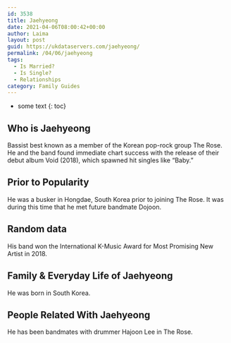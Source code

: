 ```yaml
---
id: 3538
title: Jaehyeong
date: 2021-04-06T08:00:42+00:00
author: Laima
layout: post
guid: https://ukdataservers.com/jaehyeong/
permalink: /04/06/jaehyeong
tags:
  - Is Married?
  - Is Single?
  - Relationships
category: Family Guides
---
```


* some text
{: toc}


## Who is Jaehyeong
                  
                  
                  
Bassist best known as a member of the Korean pop-rock group The Rose. He and the band found immediate chart success with the release of their debut album Void (2018), which spawned hit singles like &#8220;Baby.&#8221;
                  
              
            
              
            
                
                
                
## Prior to Popularity
                  
                  
                  
He was a busker in Hongdae, South Korea prior to joining The Rose. It was during this time that he met future bandmate Dojoon. 
                  
              
            
              
            
                
                
                
## Random data
                  
                  
                  
His band won the International K-Music Award for Most Promising New Artist in 2018.
                  
              
            
              
            
                
                
                
## Family & Everyday Life of Jaehyeong
                  
                  
                  
He was born in South Korea. 
                  
              
            
              
            
                
                
                
## People Related With Jaehyeong
                  
                  
                  
He has been bandmates with drummer Hajoon Lee in The Rose.
                  
              
            
              
            
                
              
            
              
              
            
            
              
            
          
          
          
